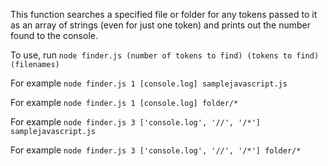 This function searches a specified file or folder for any tokens passed to it as an array of strings (even for just one token) and prints out the number found to the console.

To use, run `node finder.js (number of tokens to find) (tokens to find) (filenames)`

For example `node finder.js 1 [console.log] samplejavascript.js`

For example `node finder.js 1 [console.log] folder/*`

For example `node finder.js 3 ['console.log', '//', '/*'] samplejavascript.js`

For example `node finder.js 3 ['console.log', '//', '/*'] folder/*`
